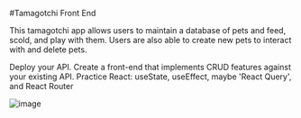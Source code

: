 #Tamagotchi Front End

This tamagotchi app allows users to maintain a database of pets and feed, scold, and play with them. Users are also able to create new pets to interact with and delete pets.

Deploy your API.
Create a front-end that implements CRUD features against your existing API.
Practice React: useState, useEffect, maybe 'React Query', and React Router


![image](https://user-images.githubusercontent.com/89709814/205502311-ecd46dbf-fd6d-439a-8fa5-212cec945458.png)

